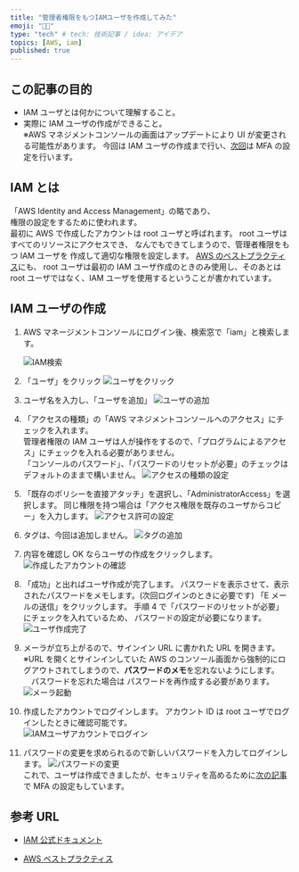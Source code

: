 ```yaml
---
title: "管理者権限をもつIAMユーザを作成してみた"
emoji: "🤴🏼"
type: "tech" # tech: 技術記事 / idea: アイデア
topics: [AWS, iam]
published: true
---
```


## この記事の目的

- IAM ユーザとは何かについて理解すること。
- 実際に IAM ユーザの作成ができること。  
   ※AWS マネジメントコンソールの画面はアップデートにより UI が変更される可能性があります。
  今回は IAM ユーザの作成まで行い、[次回](https://zenn.dev/mo_ri_regen/articles/aws-iam-user-mfa)は MFA の設定を行います。

## IAM とは

「AWS Identity and Access Management」の略であり、  
権限の設定をするために使われます。  
最初に AWS で作成したアカウントは root ユーザと呼ばれます。
root ユーザはすべてのリソースにアクセスでき、
なんでもできてしまうので、管理者権限をもつ IAM ユーザを
作成して適切な権限を設定します。
[AWS のベストプラクティス](https://docs.aws.amazon.com/ja_jp/IAM/latest/UserGuide/id_root-user.html)にも、 root ユーザは最初の IAM ユーザ作成のときのみ使用し、そのあとは root ユーザではなく、IAM ユーザを使用するということが書かれています。

## IAM ユーザの作成

1. AWS マネージメントコンソールにログイン後、検索窓で「iam」と検索します。

   ![IAM検索](https://gyazo.com/5abdf88e5c41edc634e6a8c6c44ac683.png)

2. 「ユーザ」をクリック
   ![ユーザをクリック](https://gyazo.com/909240e16de1df08d81f91c8f6dc6cf6.png)

3. ユーザ名を入力し、「ユーザを追加」
   ![ユーザの追加](https://gyazo.com/76e6b024324202e9918edfe998f5f3f3.png)

4. 「アクセスの種類」の「AWS マネジメントコンソールへのアクセス」にチェックを入れます。  
   管理者権限の IAM ユーザは人が操作をするので、「プログラムによるアクセス」にチェックを入れる必要がありません。  
   「コンソールのパスワード」、「パスワードのリセットが必要」のチェックはデフォルトのままで構いません。
   ![アクセスの種類の設定](https://gyazo.com/ac52a5a383bbb9fa83462075e010fce3.png)

5. 「既存のポリシーを直接アタッチ」を選択し、「AdministratorAccess」を選択します。
   同じ権限を持つ場合は「アクセス権限を既存のユーザからコピー」を入力します。
   ![アクセス許可の設定](https://gyazo.com/4f8cf0a62b903806466543dffa8bbafe.png)

6. タグは、今回は追加しません。
   ![タグの追加](https://gyazo.com/05f377f9d26b373db232d17f987d1481.png)

7. 内容を確認し OK ならユーザの作成をクリックします。
   ![作成したアカウントの確認](https://gyazo.com/a7004b3ebc864f3535ae985deb3f07ed.png)

8. 「成功」と出ればユーザ作成が完了します。
   パスワードを表示させて、表示されたパスワードをメモします。(次回ログインのときに必要です)
   「E メールの送信」をクリックします。
   手順 4 で「パスワードのリセットが必要」にチェックを入れているため、
   パスワードの設定が必要になります。
   ![ユーザ作成完了](https://gyazo.com/ad35026c8da9498555bbc94106b766be.png)

9. メーラが立ち上がるので、サインイン URL に書かれた URL を開きます。
   ※URL を開くとサインインしていた AWS のコンソール画面から強制的にログアウトされてしまうので、**パスワードのメモ**を忘れないようにします。
   　パスワードを忘れた場合は パスワードを再作成する必要があります。  
   ![メーラ起動](https://gyazo.com/bd489d1bc85c726ff14eb7d143ecef4a.png)

10. 作成したアカウントでログインします。
    アカウント ID は root ユーザでログインしたときに確認可能です。  
    ![IAMユーザアカウントでログイン](https://gyazo.com/e8afb22075f1631bf009a9798de8d94e.png)

11. パスワードの変更を求められるので新しいパスワードを入力してログインします。
    ![パスワードの変更](https://gyazo.com/55731a3c90a6203eaf87f8980132d1b3.png)  
    これで、ユーザは作成できましたが、セキュリティを高めるために[次の記事](https://zenn.dev/mo_ri_regen/articles/aws-iam-user-mfa)で MFA の設定もしています。

## 参考 URL

- [IAM 公式ドキュメント](https://docs.aws.amazon.com/ja_jp/IAM/latest/UserGuide/introduction.html)

- [AWS ベストプラクティス](https://docs.aws.amazon.com/ja_jp/IAM/latest/UserGuide/id_root-user.html)
